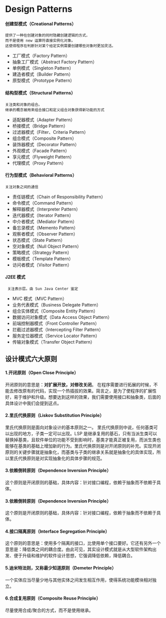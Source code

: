 # Design Patterns
  #### 创建型模式（Creational Patterns）  
    提供了一种在创建对象的同时隐藏创建逻辑的方式，
    而不是使用 new 运算符直接实例化对象。
    这使得程序在判断针对某个给定实例需要创建哪些对象时更加灵活。
   * 工厂模式（Factory Pattern）
   * 抽象工厂模式（Abstract Factory Pattern）
   * 单例模式（Singleton Pattern）
   * 建造者模式（Builder Pattern）
   * 原型模式（Prototype Pattern）
  #### 结构型模式（Structural Patterns）  
    关注类和对象的组合。
    继承的概念被用来组合接口和定义组合对象获得新功能的方式
   * 适配器模式（Adapter Pattern）
   * 桥接模式（Bridge Pattern）
   * 过滤器模式（Filter、Criteria Pattern）
   * 组合模式（Composite Pattern）
   * 装饰器模式（Decorator Pattern）
   * 外观模式（Facade Pattern）
   * 享元模式（Flyweight Pattern）
   * 代理模式（Proxy Pattern）
  #### 行为型模式（Behavioral Patterns）
    关注对象之间的通信
   * 责任链模式（Chain of Responsibility Pattern）
   * 命令模式（Command Pattern）
   * 解释器模式（Interpreter Pattern）
   * 迭代器模式（Iterator Pattern）
   * 中介者模式（Mediator Pattern）
   * 备忘录模式（Memento Pattern）
   * 观察者模式（Observer Pattern）
   * 状态模式（State Pattern）
   * 空对象模式（Null Object Pattern）
   * 策略模式（Strategy Pattern）
   * 模板模式（Template Pattern）
   * 访问者模式（Visitor Pattern）
   ####  J2EE 模式
     关注表示层。由 Sun Java Center 鉴定
   * MVC 模式（MVC Pattern）
   * 业务代表模式（Business Delegate Pattern）
   * 组合实体模式（Composite Entity Pattern）
   * 数据访问对象模式（Data Access Object Pattern）
   * 前端控制器模式（Front Controller Pattern）
   * 拦截过滤器模式（Intercepting Filter Pattern）
   * 服务定位器模式（Service Locator Pattern）
   * 传输对象模式（Transfer Object Pattern）  
  ## 设计模式六大原则
  #### 1.开闭原则（Open Close Principle）
  开闭原则的意思是：**对扩展开放，对修改关闭**。  在程序需要进行拓展的时候，不能去修改原有的代码，实现一个热插拔的效果。简言之，是为了使程序的扩展性好，易于维护和升级。想要达到这样的效果，我们需要使用接口和抽象类，后面的具体设计中我们会提到这点。
  #### 2.里氏代换原则（Liskov Substitution Principle）
  里氏代换原则是面向对象设计的基本原则之一。 里氏代换原则中说，任何基类可以出现的地方，子类一定可以出现。LSP 是继承复用的基石，只有当派生类可以替换掉基类，且软件单位的功能不受到影响时，基类才能真正被复用，而派生类也能够在基类的基础上增加新的行为。里氏代换原则是对开闭原则的补充。实现开闭原则的关键步骤就是抽象化，而基类与子类的继承关系就是抽象化的具体实现，所以里氏代换原则是对实现抽象化的具体步骤的规范。
  #### 3.依赖倒转原则（Dependence Inversion Principle）
  这个原则是开闭原则的基础，具体内容：针对接口编程，依赖于抽象而不依赖于具体。
  #### 3.依赖倒转原则（Dependence Inversion Principle）
  这个原则是开闭原则的基础，具体内容：针对接口编程，依赖于抽象而不依赖于具体。
  #### 4.接口隔离原则（Interface Segregation Principle）
  这个原则的意思是：使用多个隔离的接口，比使用单个接口要好。它还有另外一个意思是：降低类之间的耦合度。由此可见，其实设计模式就是从大型软件架构出发、便于升级和维护的软件设计思想，它强调降低依赖，降低耦合。  
  #### 5.迪米特法则，又称最少知道原则（Demeter Principle）
  一个实体应当尽量少地与其他实体之间发生相互作用，使得系统功能模块相对独立。
  #### 6.合成复用原则（Composite Reuse Principle）
  尽量使用合成/聚合的方式，而不是使用继承。
